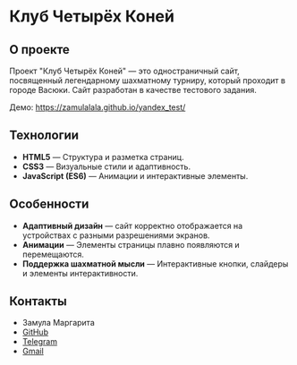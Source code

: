 # Клуб Четырёх Коней

## О проекте

Проект "Клуб Четырёх Коней" — это одностраничный сайт, посвященный легендарному шахматному турниру, который проходит в городе Васюки. Сайт разработан в качестве тестового задания.

Демо: https://zamulalala.github.io/yandex_test/

## Технологии

- **HTML5** — Структура и разметка страниц.
- **CSS3** — Визуальные стили и адаптивность.
- **JavaScript (ES6)** — Анимации и интерактивные элементы.
  
## Особенности

- **Адаптивный дизайн** — сайт корректно отображается на устройствах с разными разрешениями экранов.
- **Анимации** — Элементы страницы плавно появляются и перемещаются.
- **Поддержка шахматной мысли** — Интерактивные кнопки, слайдеры и элементы интерактивности.

## Контакты

- Замула Маргарита
- [GitHub](https://github.com/zamulalala)
- [Telegram](https://t.me/zamulalala)
- [Gmail](mailto:ritazamula2001@gmail.com)

